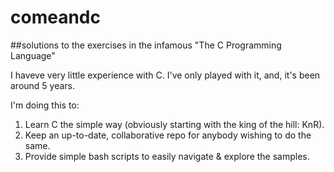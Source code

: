 # comeandc
##solutions to the exercises in the infamous "The C Programming Language"

I haveve very little experience with C. I've only played with it, and, it's been around 5 years.

I'm doing this to:
  1. Learn C the simple way (obviously starting with the king of the hill: KnR).
  2. Keep an up-to-date, collaborative repo for anybody wishing to do the same.
  3. Provide simple bash scripts to easily navigate & explore the samples.
